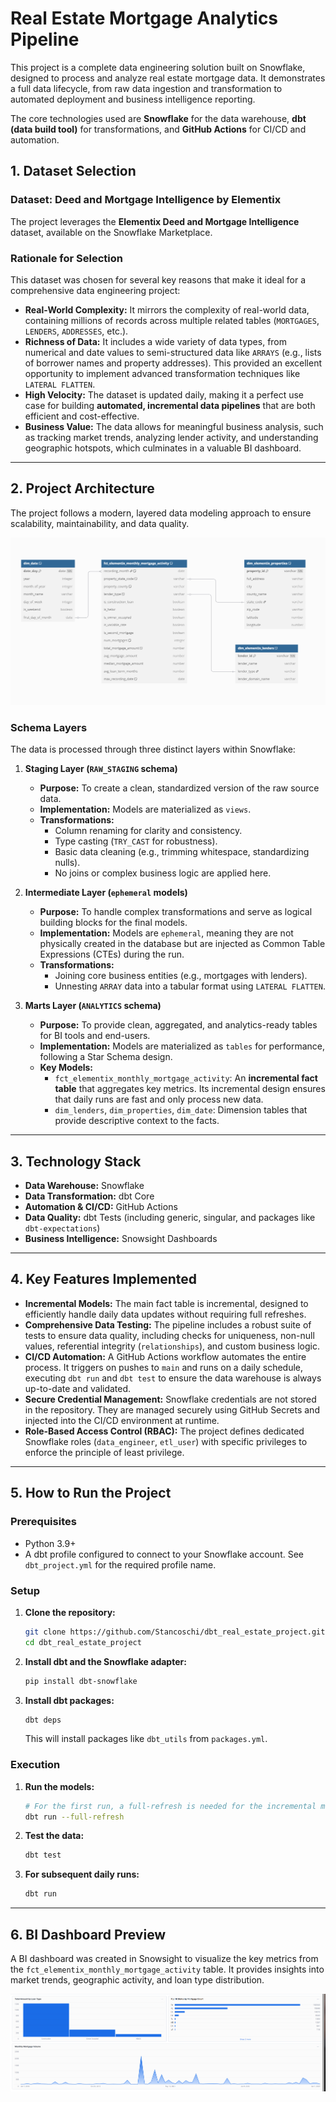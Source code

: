 # Real Estate Mortgage Analytics Pipeline

This project is a complete data engineering solution built on Snowflake, designed to process and analyze real estate mortgage data. It demonstrates a full data lifecycle, from raw data ingestion and transformation to automated deployment and business intelligence reporting.

The core technologies used are **Snowflake** for the data warehouse, **dbt (data build tool)** for transformations, and **GitHub Actions** for CI/CD and automation.


## 1. Dataset Selection

### Dataset: Deed and Mortgage Intelligence by Elementix
The project leverages the **Elementix Deed and Mortgage Intelligence** dataset, available on the Snowflake Marketplace.

### Rationale for Selection
This dataset was chosen for several key reasons that make it ideal for a comprehensive data engineering project:

*   **Real-World Complexity:** It mirrors the complexity of real-world data, containing millions of records across multiple related tables (`MORTGAGES`, `LENDERS`, `ADDRESSES`, etc.).
*   **Richness of Data:** It includes a wide variety of data types, from numerical and date values to semi-structured data like `ARRAYS` (e.g., lists of borrower names and property addresses). This provided an excellent opportunity to implement advanced transformation techniques like `LATERAL FLATTEN`.
*   **High Velocity:** The dataset is updated daily, making it a perfect use case for building **automated, incremental data pipelines** that are both efficient and cost-effective.
*   **Business Value:** The data allows for meaningful business analysis, such as tracking market trends, analyzing lender activity, and understanding geographic hotspots, which culminates in a valuable BI dashboard.

---

## 2. Project Architecture

The project follows a modern, layered data modeling approach to ensure scalability, maintainability, and data quality.

![Analytics Schema ERD](Deliverables/Deliverable_2/ERD_Diagram.png) 


### Schema Layers
The data is processed through three distinct layers within Snowflake:

1.  **Staging Layer (`RAW_STAGING` schema)**
    *   **Purpose:** To create a clean, standardized version of the raw source data.
    *   **Implementation:** Models are materialized as `views`.
    *   **Transformations:**
        *   Column renaming for clarity and consistency.
        *   Type casting (`TRY_CAST` for robustness).
        *   Basic data cleaning (e.g., trimming whitespace, standardizing nulls).
        *   No joins or complex business logic are applied here.

2.  **Intermediate Layer (`ephemeral` models)**
    *   **Purpose:** To handle complex transformations and serve as logical building blocks for the final models.
    *   **Implementation:** Models are `ephemeral`, meaning they are not physically created in the database but are injected as Common Table Expressions (CTEs) during the run.
    *   **Transformations:**
        *   Joining core business entities (e.g., mortgages with lenders).
        *   Unnesting `ARRAY` data into a tabular format using `LATERAL FLATTEN`.

3.  **Marts Layer (`ANALYTICS` schema)**
    *   **Purpose:** To provide clean, aggregated, and analytics-ready tables for BI tools and end-users.
    *   **Implementation:** Models are materialized as `tables` for performance, following a Star Schema design.
    *   **Key Models:**
        *   `fct_elementix_monthly_mortgage_activity`: An **incremental fact table** that aggregates key metrics. Its incremental design ensures that daily runs are fast and only process new data.
        *   `dim_lenders`, `dim_properties`, `dim_date`: Dimension tables that provide descriptive context to the facts.

---

## 3. Technology Stack

*   **Data Warehouse:** Snowflake
*   **Data Transformation:** dbt Core
*   **Automation & CI/CD:** GitHub Actions
*   **Data Quality:** dbt Tests (including generic, singular, and packages like `dbt-expectations`)
*   **Business Intelligence:** Snowsight Dashboards

---

## 4. Key Features Implemented

*   **Incremental Models:** The main fact table is incremental, designed to efficiently handle daily data updates without requiring full refreshes.
*   **Comprehensive Data Testing:** The pipeline includes a robust suite of tests to ensure data quality, including checks for uniqueness, non-null values, referential integrity (`relationships`), and custom business logic.
*   **CI/CD Automation:** A GitHub Actions workflow automates the entire process. It triggers on pushes to `main` and runs on a daily schedule, executing `dbt run` and `dbt test` to ensure the data warehouse is always up-to-date and validated.
*   **Secure Credential Management:** Snowflake credentials are not stored in the repository. They are managed securely using GitHub Secrets and injected into the CI/CD environment at runtime.
*   **Role-Based Access Control (RBAC):** The project defines dedicated Snowflake roles (`data_engineer`, `etl_user`) with specific privileges to enforce the principle of least privilege.

---

## 5. How to Run the Project

### Prerequisites
*   Python 3.9+
*   A dbt profile configured to connect to your Snowflake account. See `dbt_project.yml` for the required profile name.

### Setup
1.  **Clone the repository:**
    ```bash
    git clone https://github.com/Stancoschi/dbt_real_estate_project.git
    cd dbt_real_estate_project
    ```
2.  **Install dbt and the Snowflake adapter:**
    ```bash
    pip install dbt-snowflake
    ```
3.  **Install dbt packages:**
    ```bash
    dbt deps
    ```
    This will install packages like `dbt_utils` from `packages.yml`.

### Execution
1.  **Run the models:**
    ```bash
    # For the first run, a full-refresh is needed for the incremental model
    dbt run --full-refresh 
    ```
2.  **Test the data:**
    ```bash
    dbt test
    ```
3.  **For subsequent daily runs:**
    ```bash
    dbt run
    ```
---

## 6. BI Dashboard Preview

A BI dashboard was created in Snowsight to visualize the key metrics from the `fct_elementix_monthly_mortgage_activity` table. It provides insights into market trends, geographic activity, and loan type distribution.


![Snowsight Dashboard](Deliverables/Deliverable_5/Snowflake_Dashboard.png)